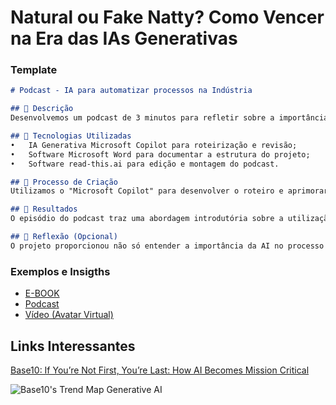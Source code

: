 # Natural ou Fake Natty? Como Vencer na Era das IAs Generativas

### Template

```markdown
# Podcast - IA para automatizar processos na Indústria

## 📒 Descrição
Desenvolvemos um podcast de 3 minutos para refletir sobre a importância da IA para a indústria e seus benefícios. 

## 🤖 Tecnologias Utilizadas
•	IA Generativa Microsoft Copilot para roteirização e revisão;
•	Software Microsoft Word para documentar a estrutura do projeto;
•	Software read-this.ai para edição e montagem do podcast.

## 🧐 Processo de Criação
Utilizamos o "Microsoft Copilot" para desenvolver o roteiro e aprimorar a narrativa do podcast. Depois o "Microsoft Word" para editar e documentar as informações e por último o "read-this.ai" que foi essencial para a edição final, garantindo a edição do texto para áudio de alta qualidade.

## 🚀 Resultados
O episódio do podcast traz uma abordagem introdutória sobre a utilização da IA no setor industrial, salientando não só melhoria da eficiência e produtividade, como as inovações e avanços para as indústrias.

## 💭 Reflexão (Opcional)
O projeto proporcionou não só entender a importância da AI no processo de automatização nas indústrias como também o desafio para a criação do podcast utilizando tecnologias de AI. Conseguimos!!!💙
```

### Exemplos e Insigths

- [E-BOOK](/exemplos/E-BOOK.md)
- [Podcast](/exemplos/PODCAST.md)
- [Vídeo (Avatar Virtual)](/exemplos/VIDEO.md)

## Links Interessantes

[Base10: If You’re Not First, You’re Last: How AI Becomes Mission Critical](https://base10.vc/post/generative-ai-mission-critical/)

![Base10's Trend Map Generative AI](https://github.com/digitalinnovationone/lab-natty-or-not/assets/730492/f4df26e8-f8f7-4419-8252-c69d73ea930c)
